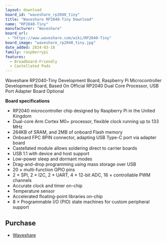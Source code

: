 ```yaml
---
layout: download
board_id: "waveshare_rp2040_tiny"
title: "Waveshare RP2040-Tiny Download"
name: "RP2040-Tiny"
manufacturer: "Waveshare"
board_url:
 - "https://www.waveshare.com/wiki/RP2040-Tiny"
board_image: "waveshare_rp2040_tiny.jpg"
date_added: 2024-03-18
family: raspberrypi
features:
  - Breadboard-Friendly
  - Castellated Pads
---
```


Waveshare RP2040-Tiny Development Board, Raspberry Pi Microcontroller Development Board, Based On Official RP2040 Dual Core Processor, USB Port Adapter Board Optional

**Board specifications**

- RP2040 microcontroller chip designed by Raspberry Pi in the United Kingdom
- Dual-core Arm Cortex M0+ processor, flexible clock running up to 133 MHz
- 264KB of SRAM, and 2MB of onboard Flash memory
- Onboard FPC 8PIN connector, adapting USB Type-C port via adapter board
- Castellated module allows soldering direct to carrier boards
- USB 1.1 with device and host support
- Low-power sleep and dormant modes
- Drag-and-drop programming using mass storage over USB
- 20 × multi-function GPIO pins
- 2 × SPI, 2 × I2C, 2 × UART, 4 × 12-bit ADC, 16 × controllable PWM channels
- Accurate clock and timer on-chip
- Temperature sensor
- Accelerated floating-point libraries on-chip
- 8 × Programmable I/O (PIO) state machines for custom peripheral support

## Purchase
* [Waveshare](https://www.waveshare.com/rp2040-tiny.htm)
